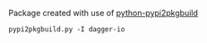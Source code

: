 Package created with use of [python-pypi2pkgbuild](https://aur.archlinux.org/packages/python-pypi2pkgbuild)
```
pypi2pkgbuild.py -I dagger-io
```
